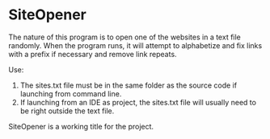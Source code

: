 # SiteOpener
The nature of this program is to open one of the websites in a text file randomly.
When the program runs, it will attempt to alphabetize and fix links with a prefix if necessary and remove link repeats.

Use:
1) The sites.txt file must be in the same folder as the source code if launching from command line.
2) If launching from an IDE as project, the sites.txt file will usually need to be right outside the text file.

SiteOpener is a working title for the project.